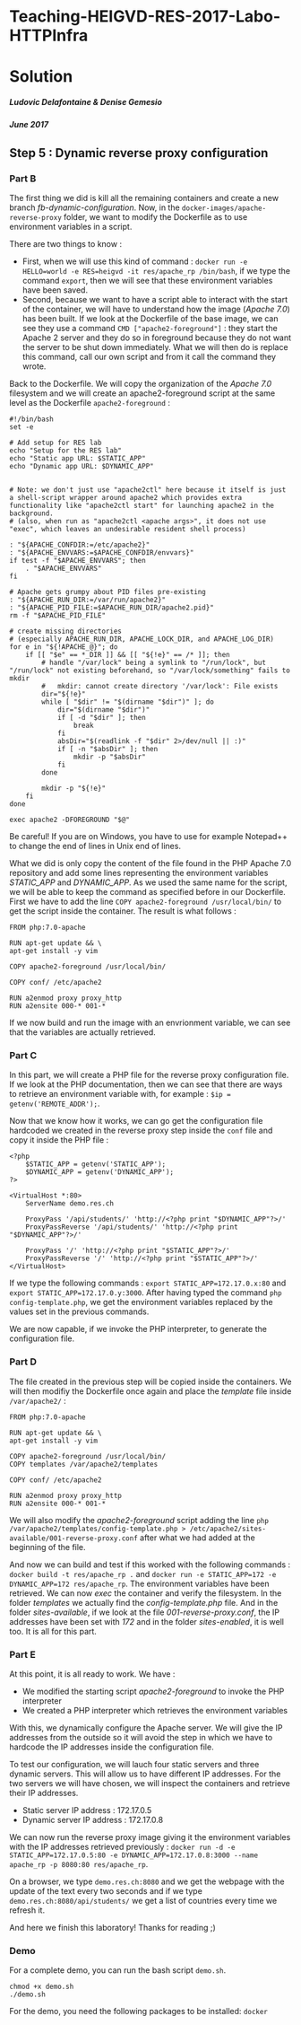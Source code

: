 # Teaching-HEIGVD-RES-2017-Labo-HTTPInfra
# Solution
##### Ludovic Delafontaine & Denise Gemesio
##### June 2017

## Step 5 : Dynamic reverse proxy configuration

### Part B

The first thing we did is kill all the remaining containers and create a new branch *fb-dynamic-configuration*. Now, in the `docker-images/apache-reverse-proxy` folder, we want to modify the Dockerfile as to use environment variables in a script.

There are two things to know :

- First, when we will use this kind of command : `docker run -e HELLO=world -e RES=heigvd -it res/apache_rp /bin/bash`, if we type the command `export`, then we will see that these environment variables have been saved.
- Second, because we want to have a script able to interact with the start of the container, we will have to understand how the image (*Apache 7.0*) has been built. If we look at the Dockerfile of the base image, we can see they use a command `CMD ["apache2-foreground"]` : they start the Apache 2 server and they do so in foreground because they do not want the server to be shut down immediately. What we will then do is replace this command, call our own script and from it call the command they wrote.

Back to the Dockerfile. We will copy the organization of the *Apache 7.0* filesystem and we will create an apache2-foreground script at the same level as the Dockerfile `apache2-foreground` :

```
#!/bin/bash
set -e

# Add setup for RES lab
echo "Setup for the RES lab"
echo "Static app URL: $STATIC_APP"
echo "Dynamic app URL: $DYNAMIC_APP"


# Note: we don't just use "apache2ctl" here because it itself is just a shell-script wrapper around apache2 which provides extra functionality like "apache2ctl start" for launching apache2 in the background.
# (also, when run as "apache2ctl <apache args>", it does not use "exec", which leaves an undesirable resident shell process)

: "${APACHE_CONFDIR:=/etc/apache2}"
: "${APACHE_ENVVARS:=$APACHE_CONFDIR/envvars}"
if test -f "$APACHE_ENVVARS"; then
	. "$APACHE_ENVVARS"
fi

# Apache gets grumpy about PID files pre-existing
: "${APACHE_RUN_DIR:=/var/run/apache2}"
: "${APACHE_PID_FILE:=$APACHE_RUN_DIR/apache2.pid}"
rm -f "$APACHE_PID_FILE"

# create missing directories
# (especially APACHE_RUN_DIR, APACHE_LOCK_DIR, and APACHE_LOG_DIR)
for e in "${!APACHE_@}"; do
	if [[ "$e" == *_DIR ]] && [[ "${!e}" == /* ]]; then
		# handle "/var/lock" being a symlink to "/run/lock", but "/run/lock" not existing beforehand, so "/var/lock/something" fails to mkdir
		#   mkdir: cannot create directory '/var/lock': File exists
		dir="${!e}"
		while [ "$dir" != "$(dirname "$dir")" ]; do
			dir="$(dirname "$dir")"
			if [ -d "$dir" ]; then
				break
			fi
			absDir="$(readlink -f "$dir" 2>/dev/null || :)"
			if [ -n "$absDir" ]; then
				mkdir -p "$absDir"
			fi
		done

		mkdir -p "${!e}"
	fi
done

exec apache2 -DFOREGROUND "$@"
```

Be careful! If you are on Windows, you have to use for example Notepad++ to change the end of lines in Unix end of lines.

What we did is only copy the content of the file found in the PHP Apache 7.0 repository and add some lines representing the environment variables *STATIC_APP* and *DYNAMIC_APP*.
As we used the same name for the script, we will be able to keep the command as specified before in our Dockerfile.
First we have to add the line `COPY apache2-foreground /usr/local/bin/` to get the script inside the container. The result is what follows :

```
FROM php:7.0-apache

RUN apt-get update && \
apt-get install -y vim

COPY apache2-foreground /usr/local/bin/

COPY conf/ /etc/apache2

RUN a2enmod proxy proxy_http
RUN a2ensite 000-* 001-*
```

If we now build and run the image with an envrionment variable, we can see that the variables are actually retrieved. 


### Part C
In this part, we will create a PHP file for the reverse proxy configuration file. If we look at the PHP documentation, then we can see that there are ways to retrieve an environment variable with, for example : `$ip = getenv('REMOTE_ADDR');`.

Now that we know how it works, we can go get the configuration file hardcoded we created in the reverse proxy step inside the `conf` file and copy it inside the PHP file :

```
<?php 
	$STATIC_APP = getenv('STATIC_APP');
	$DYNAMIC_APP = getenv('DYNAMIC_APP');
?>

<VirtualHost *:80>
	ServerName demo.res.ch

	ProxyPass '/api/students/' 'http://<?php print "$DYNAMIC_APP"?>/'
	ProxyPassReverse '/api/students/' 'http://<?php print "$DYNAMIC_APP"?>/'

	ProxyPass '/' 'http://<?php print "$STATIC_APP"?>/'
	ProxyPassReverse '/' 'http://<?php print "$STATIC_APP"?>/'
</VirtualHost>
```

If we type the following commands : `export STATIC_APP=172.17.0.x:80` and `export STATIC_APP=172.17.0.y:3000`. After having typed the command `php config-template.php`, we get the environment variables replaced by the values set in the previous commands.

We are now capable, if we invoke the PHP interpreter, to generate the configuration file.

### Part D
The file created in the previous step will be copied inside the containers. We will then modifiy the Dockerfile once again and place the *template* file inside `/var/apache2/` : 

```
FROM php:7.0-apache

RUN apt-get update && \
apt-get install -y vim

COPY apache2-foreground /usr/local/bin/
COPY templates /var/apache2/templates

COPY conf/ /etc/apache2

RUN a2enmod proxy proxy_http
RUN a2ensite 000-* 001-*
```

We will also modify the *apache2-foreground* script adding the line `php /var/apache2/templates/config-template.php > /etc/apache2/sites-available/001-reverse-proxy.conf` after what we had added at the beginning of the file.

And now we can build and test if this worked with the following commands : `docker build -t res/apache_rp .` and `docker run -e STATIC_APP=172 -e DYNAMIC_APP=172 res/apache_rp`. The environment variables have been retrieved. We can now *exec* the container and verify the filesystem. In the folder *templates* we actually find the *config-template.php* file. And in the folder *sites-available*, if we look at the file *001-reverse-proxy.conf*, the IP addresses have been set with *172* and in the folder *sites-enabled*, it is well too. It is all for this part.

### Part E
At this point, it is all ready to work. We have :

- We modified the starting script *apache2-foreground* to invoke the PHP interpreter
- We created a PHP interpreter which retrieves the environment variables

With this, we dynamically configure the Apache server. We will give the IP addresses from the outside so it will avoid the step in which we have to hardcode the IP addresses inside the configuration file.

To test our configuration, we will lauch four static servers and three dynamic servers. This will allow us to have different IP addresses.
For the two servers we will have chosen, we will inspect the containers and retrieve their IP addresses.

- Static server IP address : 172.17.0.5
- Dynamic server IP address : 172.17.0.8

We can now run the reverse proxy image giving it the environment variables with the IP addresses retrieved previously : `docker run -d -e STATIC_APP=172.17.0.5:80 -e DYNAMIC_APP=172.17.0.8:3000 --name apache_rp -p 8080:80 res/apache_rp`.

On a browser, we type `demo.res.ch:8080` and we get the webpage with the update of the text every two seconds and if we type `demo.res.ch:8080/api/students/` we get a list of countries every time we refresh it.

And here we finish this laboratory! Thanks for reading ;)


### Demo
For a complete demo, you can run the bash script `demo.sh`.

```
chmod +x demo.sh
./demo.sh
```

For the demo, you need the following packages to be installed: `docker`
